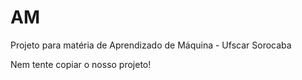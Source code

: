 # AM
Projeto para matéria de Aprendizado de Máquina - Ufscar Sorocaba

Nem tente copiar o nosso projeto!
